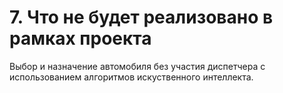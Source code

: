 # 7. Что не будет реализовано в рамках проекта

Выбор и назначение автомобиля без участия диспетчера с использованием алгоритмов искуственного интеллекта.
